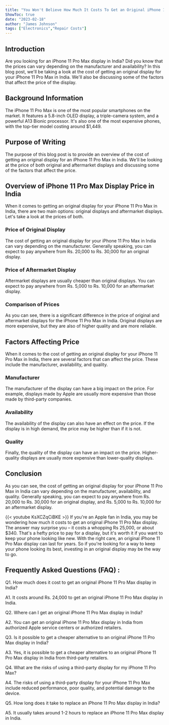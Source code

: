 ```yaml
---
title: "You Won't Believe How Much It Costs To Get an Original iPhone 11 Pro Max Display in India!"
ShowToc: true 
date: "2023-02-18"
author: "James Johnson" 
tags: ["Electronics","Repair Costs"]
---
```

## Introduction
Are you looking for an iPhone 11 Pro Max display in India? Did you know that the prices can vary depending on the manufacturer and availability? In this blog post, we'll be taking a look at the cost of getting an original display for your iPhone 11 Pro Max in India. We'll also be discussing some of the factors that affect the price of the display.

## Background Information
The iPhone 11 Pro Max is one of the most popular smartphones on the market. It features a 5.8-inch OLED display, a triple-camera system, and a powerful A13 Bionic processor. It's also one of the most expensive phones, with the top-tier model costing around $1,449.

## Purpose of Writing
The purpose of this blog post is to provide an overview of the cost of getting an original display for an iPhone 11 Pro Max in India. We'll be looking at the price of both original and aftermarket displays and discussing some of the factors that affect the price.

## Overview of iPhone 11 Pro Max Display Price in India
When it comes to getting an original display for your iPhone 11 Pro Max in India, there are two main options: original displays and aftermarket displays. Let's take a look at the prices of both.

### Price of Original Display
The cost of getting an original display for your iPhone 11 Pro Max in India can vary depending on the manufacturer. Generally speaking, you can expect to pay anywhere from Rs. 20,000 to Rs. 30,000 for an original display.

### Price of Aftermarket Display
Aftermarket displays are usually cheaper than original displays. You can expect to pay anywhere from Rs. 5,000 to Rs. 10,000 for an aftermarket display.

### Comparison of Prices
As you can see, there is a significant difference in the price of original and aftermarket displays for the iPhone 11 Pro Max in India. Original displays are more expensive, but they are also of higher quality and are more reliable.

## Factors Affecting Price
When it comes to the cost of getting an original display for your iPhone 11 Pro Max in India, there are several factors that can affect the price. These include the manufacturer, availability, and quality.

### Manufacturer
The manufacturer of the display can have a big impact on the price. For example, displays made by Apple are usually more expensive than those made by third-party companies.

### Availability
The availability of the display can also have an effect on the price. If the display is in high demand, the price may be higher than if it is not.

### Quality
Finally, the quality of the display can have an impact on the price. Higher-quality displays are usually more expensive than lower-quality displays.

## Conclusion
As you can see, the cost of getting an original display for your iPhone 11 Pro Max in India can vary depending on the manufacturer, availability, and quality. Generally speaking, you can expect to pay anywhere from Rs. 20,000 to Rs. 30,000 for an original display, and Rs. 5,000 to Rs. 10,000 for an aftermarket display.

{{< youtube KsXCZqCiBKE >}} 
If you're an Apple fan in India, you may be wondering how much it costs to get an original iPhone 11 Pro Max display. The answer may surprise you – it costs a whopping Rs 25,000, or about $340. That's a hefty price to pay for a display, but it's worth it if you want to keep your phone looking like new. With the right care, an original iPhone 11 Pro Max display can last for years. So if you're looking for a way to keep your phone looking its best, investing in an original display may be the way to go.

## Frequently Asked Questions (FAQ) :
Q1. How much does it cost to get an original iPhone 11 Pro Max display in India?

A1. It costs around Rs. 24,000 to get an original iPhone 11 Pro Max display in India.

Q2. Where can I get an original iPhone 11 Pro Max display in India?

A2. You can get an original iPhone 11 Pro Max display in India from authorized Apple service centers or authorized retailers.

Q3. Is it possible to get a cheaper alternative to an original iPhone 11 Pro Max display in India?

A3. Yes, it is possible to get a cheaper alternative to an original iPhone 11 Pro Max display in India from third-party retailers.

Q4. What are the risks of using a third-party display for my iPhone 11 Pro Max?

A4. The risks of using a third-party display for your iPhone 11 Pro Max include reduced performance, poor quality, and potential damage to the device.

Q5. How long does it take to replace an iPhone 11 Pro Max display in India?

A5. It usually takes around 1-2 hours to replace an iPhone 11 Pro Max display in India.


